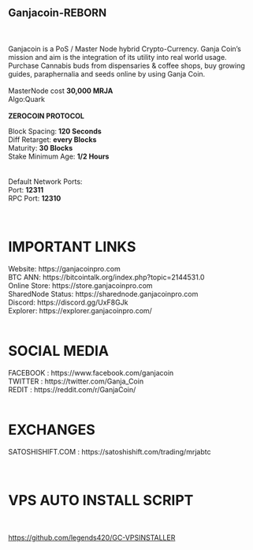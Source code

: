 <b><h2>Ganjacoin-REBORN</h2></b><br></br>
Ganjacoin is a PoS / Master Node hybrid Crypto-Currency.  Ganja Coin’s mission and aim is the integration of its utility into real world usage. Purchase Cannabis buds from dispensaries & coffee shops, buy growing guides, paraphernalia and seeds online by using Ganja Coin.
<br>
<br>
MasterNode cost <b>30,000 MRJA</b>
<br>
Algo:Quark
<br><br>
<b>ZEROCOIN PROTOCOL</b>

Block Spacing:<b> 120 Seconds</b><br>
Diff Retarget: <b>every Blocks</b><br>
Maturity: <b>30 Blocks</b><br>
Stake Minimum Age: <b>1/2 Hours</b><br>
<br><br>
Default Network Ports:<br>
Port: <b>12311</b><br>
RPC Port: <b>12310</b><br>
<br><br>
<h1> IMPORTANT LINKS</h1>
Website: https://ganjacoinpro.com<br>
BTC ANN: https://bitcointalk.org/index.php?topic=2144531.0<br>
Online Store: https://store.ganjacoinpro.com<br>
SharedNode Status: https://sharednode.ganjacoinpro.com<br>
Discord: https://discord.gg/UxF8GJk<br>
Explorer: https://explorer.ganjacoinpro.com/
<br>
<br>
<h1>SOCIAL MEDIA </h1>
FACEBOOK : https://www.facebook.com/ganjacoin<br>
TWITTER : https://twitter.com/Ganja_Coin<br>
REDIT : https://reddit.com/r/GanjaCoin/
<br>
<br>
<h1>EXCHANGES </h1>
SATOSHISHIFT.COM : https://satoshishift.com/trading/mrjabtc<br>
<br>
<br>
<h1> VPS AUTO INSTALL SCRIPT </h1><br>

https://github.com/legends420/GC-VPSINSTALLER

